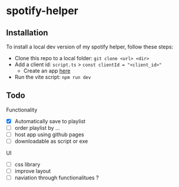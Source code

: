 # spotify-helper

## Installation
To install a local dev version of my spotify helper, follow these steps:
- Clone this repo to a local folder: `git clone <url> <dir>`
- Add a client id: `script.ts` > `const clientId = "<client_id>"`
  - Create an app [here](https://developer.spotify.com/dashboard)
- Run the vite script: `npm run dev`

## Todo

Functionality
- [x] Automatically save to playlist
- [ ] order playlist by ...
- [ ] host app using github pages
- [ ] downloadable as script or exe

UI
- [ ] css library
- [ ] improve layout
- [ ] naviation through functionalitues ?
